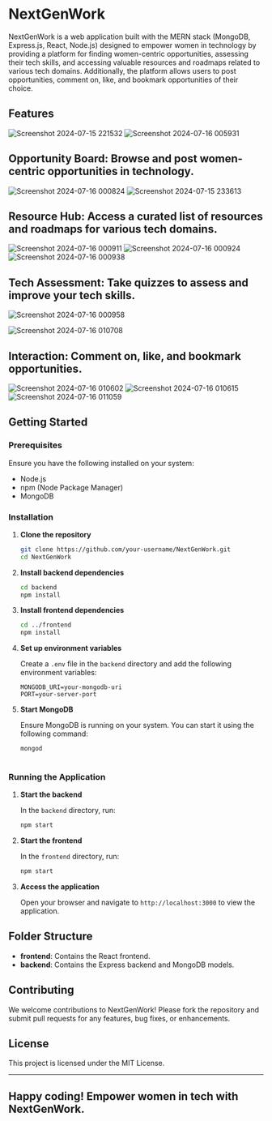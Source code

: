 
# NextGenWork

NextGenWork is a web application built with the MERN stack (MongoDB, Express.js, React, Node.js) designed to empower women in technology by providing a platform for finding women-centric opportunities, assessing their tech skills, and accessing valuable resources and roadmaps related to various tech domains. Additionally, the platform allows users to post opportunities, comment on, like, and bookmark opportunities of their choice.

## Features
![Screenshot 2024-07-15 221532](https://github.com/user-attachments/assets/2cc41b11-f45b-47a7-8982-17d8a2491ce8)
![Screenshot 2024-07-16 005931](https://github.com/user-attachments/assets/f9da34a7-2bfd-49a4-a1f9-fb22b3b581de)


## **Opportunity Board**: Browse and post women-centric opportunities in technology.

![Screenshot 2024-07-16 000824](https://github.com/user-attachments/assets/65059054-3131-46dc-9319-7d2903150b7b)
![Screenshot 2024-07-15 233613](https://github.com/user-attachments/assets/873fd2fa-f598-4652-936c-bfe617ca3d4c)

## **Resource Hub**: Access a curated list of resources and roadmaps for various tech domains.

![Screenshot 2024-07-16 000911](https://github.com/user-attachments/assets/543f5e79-dc45-4d66-ae97-295131d30330)
![Screenshot 2024-07-16 000924](https://github.com/user-attachments/assets/d9dc1e9d-210c-4811-9e86-eb518af40b62)
![Screenshot 2024-07-16 000938](https://github.com/user-attachments/assets/e9bfa8dd-512a-43a9-bd8a-987f02c1f754)

## **Tech Assessment**: Take quizzes to assess and improve your tech skills.

![Screenshot 2024-07-16 000958](https://github.com/user-attachments/assets/93e8629e-05d4-4f28-89cd-17bb89c3aecf)

![Screenshot 2024-07-16 010708](https://github.com/user-attachments/assets/aaa3b205-0844-482f-a993-8832d83d817b)

## **Interaction**: Comment on, like, and bookmark opportunities.

![Screenshot 2024-07-16 010602](https://github.com/user-attachments/assets/9edd3730-f9de-4108-9510-f8dbc6bd7353)
![Screenshot 2024-07-16 010615](https://github.com/user-attachments/assets/f7cbb447-aba7-4675-8ef5-019e21e39fe6)
![Screenshot 2024-07-16 011059](https://github.com/user-attachments/assets/a5e40b49-b2b6-418a-ab53-ccddc6c6405a)

## Getting Started

### Prerequisites

Ensure you have the following installed on your system:

- Node.js
- npm (Node Package Manager)
- MongoDB

### Installation

1. **Clone the repository**

   ```sh
   git clone https://github.com/your-username/NextGenWork.git
   cd NextGenWork
   ```

2. **Install backend dependencies**

   ```sh
   cd backend
   npm install
   ```

3. **Install frontend dependencies**

   ```sh
   cd ../frontend
   npm install
   ```

4. **Set up environment variables**

   Create a `.env` file in the `backend` directory and add the following environment variables:

   ```env
   MONGODB_URI=your-mongodb-uri
   PORT=your-server-port
   ```

5. **Start MongoDB**

   Ensure MongoDB is running on your system. You can start it using the following command:

   ```sh
   mongod
  

### Running the Application

1. **Start the backend**

   In the `backend` directory, run:

   ```sh
   npm start
   ```

2. **Start the frontend**

   In the `frontend` directory, run:

   ```sh
   npm start
   ```

3. **Access the application**

   Open your browser and navigate to `http://localhost:3000` to view the application.

## Folder Structure

- **frontend**: Contains the React frontend.
- **backend**: Contains the Express backend and MongoDB models.

## Contributing

We welcome contributions to NextGenWork! Please fork the repository and submit pull requests for any features, bug fixes, or enhancements.

## License

This project is licensed under the MIT License.

---

Happy coding! Empower women in tech with NextGenWork.
---
